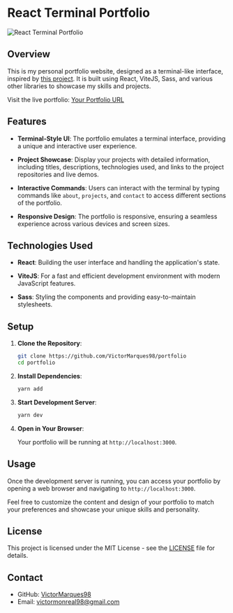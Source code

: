 # React Terminal Portfolio

![React Terminal Portfolio](https://github.com/VictorMarques98/portfolio/assets/61996122/7cd2f11b-5e48-4b0c-84ea-53636d8d98bc)

## Overview

This is my personal portfolio website, designed as a terminal-like interface, inspired by [this project](https://www.figma.com/file/YwnwJxWgD5nK75dXwmFQDK/Portfolio-for-Developers-(Copy)?type=design&node-id=0-1&mode=design). It is built using React, ViteJS, Sass, and various other libraries to showcase my skills and projects.

Visit the live portfolio: [Your Portfolio URL](https://victormarques98.github.io/)

## Features

- **Terminal-Style UI**: The portfolio emulates a terminal interface, providing a unique and interactive user experience.

- **Project Showcase**: Display your projects with detailed information, including titles, descriptions, technologies used, and links to the project repositories and live demos.

- **Interactive Commands**: Users can interact with the terminal by typing commands like `about`, `projects`, and `contact` to access different sections of the portfolio.

- **Responsive Design**: The portfolio is responsive, ensuring a seamless experience across various devices and screen sizes.

## Technologies Used

- **React**: Building the user interface and handling the application's state.

- **ViteJS**: For a fast and efficient development environment with modern JavaScript features.

- **Sass**: Styling the components and providing easy-to-maintain stylesheets.

## Setup

1. **Clone the Repository**:

   ```bash
   git clone https://github.com/VictorMarques98/portfolio
   cd portfolio
   ```

2. **Install Dependencies**:

   ```bash
   yarn add
   ```

3. **Start Development Server**:

   ```bash
   yarn dev
   ```

4. **Open in Your Browser**:

   Your portfolio will be running at `http://localhost:3000`.

## Usage

Once the development server is running, you can access your portfolio by opening a web browser and navigating to `http://localhost:3000`.

Feel free to customize the content and design of your portfolio to match your preferences and showcase your unique skills and personality.

## License

This project is licensed under the MIT License - see the [LICENSE](LICENSE) file for details.

## Contact

- GitHub: [VictorMarques98](https://github.com/VictorMarques98)
- Email: [victormonreal98@gmail.com](mailto:victormonreal98@gmail.com)
